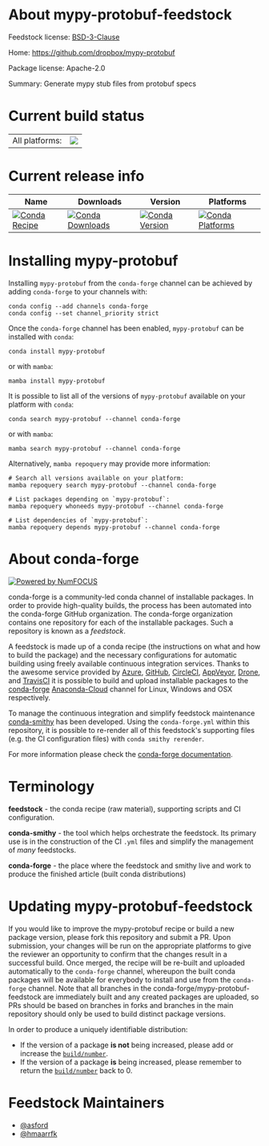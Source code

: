About mypy-protobuf-feedstock
=============================

Feedstock license: [BSD-3-Clause](https://github.com/conda-forge/mypy-protobuf-feedstock/blob/main/LICENSE.txt)

Home: https://github.com/dropbox/mypy-protobuf

Package license: Apache-2.0

Summary: Generate mypy stub files from protobuf specs

Current build status
====================


<table><tr><td>All platforms:</td>
    <td>
      <a href="https://dev.azure.com/conda-forge/feedstock-builds/_build/latest?definitionId=11226&branchName=main">
        <img src="https://dev.azure.com/conda-forge/feedstock-builds/_apis/build/status/mypy-protobuf-feedstock?branchName=main">
      </a>
    </td>
  </tr>
</table>

Current release info
====================

| Name | Downloads | Version | Platforms |
| --- | --- | --- | --- |
| [![Conda Recipe](https://img.shields.io/badge/recipe-mypy--protobuf-green.svg)](https://anaconda.org/conda-forge/mypy-protobuf) | [![Conda Downloads](https://img.shields.io/conda/dn/conda-forge/mypy-protobuf.svg)](https://anaconda.org/conda-forge/mypy-protobuf) | [![Conda Version](https://img.shields.io/conda/vn/conda-forge/mypy-protobuf.svg)](https://anaconda.org/conda-forge/mypy-protobuf) | [![Conda Platforms](https://img.shields.io/conda/pn/conda-forge/mypy-protobuf.svg)](https://anaconda.org/conda-forge/mypy-protobuf) |

Installing mypy-protobuf
========================

Installing `mypy-protobuf` from the `conda-forge` channel can be achieved by adding `conda-forge` to your channels with:

```
conda config --add channels conda-forge
conda config --set channel_priority strict
```

Once the `conda-forge` channel has been enabled, `mypy-protobuf` can be installed with `conda`:

```
conda install mypy-protobuf
```

or with `mamba`:

```
mamba install mypy-protobuf
```

It is possible to list all of the versions of `mypy-protobuf` available on your platform with `conda`:

```
conda search mypy-protobuf --channel conda-forge
```

or with `mamba`:

```
mamba search mypy-protobuf --channel conda-forge
```

Alternatively, `mamba repoquery` may provide more information:

```
# Search all versions available on your platform:
mamba repoquery search mypy-protobuf --channel conda-forge

# List packages depending on `mypy-protobuf`:
mamba repoquery whoneeds mypy-protobuf --channel conda-forge

# List dependencies of `mypy-protobuf`:
mamba repoquery depends mypy-protobuf --channel conda-forge
```


About conda-forge
=================

[![Powered by
NumFOCUS](https://img.shields.io/badge/powered%20by-NumFOCUS-orange.svg?style=flat&colorA=E1523D&colorB=007D8A)](https://numfocus.org)

conda-forge is a community-led conda channel of installable packages.
In order to provide high-quality builds, the process has been automated into the
conda-forge GitHub organization. The conda-forge organization contains one repository
for each of the installable packages. Such a repository is known as a *feedstock*.

A feedstock is made up of a conda recipe (the instructions on what and how to build
the package) and the necessary configurations for automatic building using freely
available continuous integration services. Thanks to the awesome service provided by
[Azure](https://azure.microsoft.com/en-us/services/devops/), [GitHub](https://github.com/),
[CircleCI](https://circleci.com/), [AppVeyor](https://www.appveyor.com/),
[Drone](https://cloud.drone.io/welcome), and [TravisCI](https://travis-ci.com/)
it is possible to build and upload installable packages to the
[conda-forge](https://anaconda.org/conda-forge) [Anaconda-Cloud](https://anaconda.org/)
channel for Linux, Windows and OSX respectively.

To manage the continuous integration and simplify feedstock maintenance
[conda-smithy](https://github.com/conda-forge/conda-smithy) has been developed.
Using the ``conda-forge.yml`` within this repository, it is possible to re-render all of
this feedstock's supporting files (e.g. the CI configuration files) with ``conda smithy rerender``.

For more information please check the [conda-forge documentation](https://conda-forge.org/docs/).

Terminology
===========

**feedstock** - the conda recipe (raw material), supporting scripts and CI configuration.

**conda-smithy** - the tool which helps orchestrate the feedstock.
                   Its primary use is in the construction of the CI ``.yml`` files
                   and simplify the management of *many* feedstocks.

**conda-forge** - the place where the feedstock and smithy live and work to
                  produce the finished article (built conda distributions)


Updating mypy-protobuf-feedstock
================================

If you would like to improve the mypy-protobuf recipe or build a new
package version, please fork this repository and submit a PR. Upon submission,
your changes will be run on the appropriate platforms to give the reviewer an
opportunity to confirm that the changes result in a successful build. Once
merged, the recipe will be re-built and uploaded automatically to the
`conda-forge` channel, whereupon the built conda packages will be available for
everybody to install and use from the `conda-forge` channel.
Note that all branches in the conda-forge/mypy-protobuf-feedstock are
immediately built and any created packages are uploaded, so PRs should be based
on branches in forks and branches in the main repository should only be used to
build distinct package versions.

In order to produce a uniquely identifiable distribution:
 * If the version of a package **is not** being increased, please add or increase
   the [``build/number``](https://docs.conda.io/projects/conda-build/en/latest/resources/define-metadata.html#build-number-and-string).
 * If the version of a package **is** being increased, please remember to return
   the [``build/number``](https://docs.conda.io/projects/conda-build/en/latest/resources/define-metadata.html#build-number-and-string)
   back to 0.

Feedstock Maintainers
=====================

* [@asford](https://github.com/asford/)
* [@hmaarrfk](https://github.com/hmaarrfk/)

